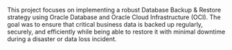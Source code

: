 This project focuses on implementing a robust Database Backup & Restore strategy using Oracle Database and Oracle Cloud Infrastructure (OCI). The goal was to ensure that critical business data is backed up regularly, securely, and efficiently while being able to restore it with minimal downtime during a disaster or data loss incident.